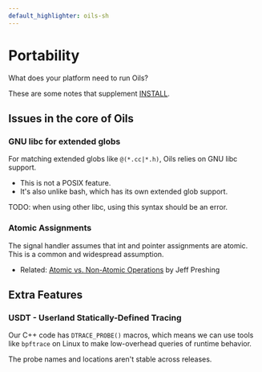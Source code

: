 ```yaml
---
default_highlighter: oils-sh
---
```


Portability
===========

What does your platform need to run Oils?

These are some notes that supplement [INSTALL](INSTALL.html).

<div id="toc">
</div>

## Issues in the core of Oils

### GNU libc for extended globs

For matching extended globs like `@(*.cc|*.h)`, Oils relies on GNU libc
support.

- This is not a POSIX feature.
- It's also unlike bash, which has its own extended glob support.

TODO: when using other libc, using this syntax should be an error.

### Atomic Assignments

The signal handler assumes that int and pointer assignments are atomic.  This
is a common and widespread assumption.

- Related: [Atomic vs. Non-Atomic
  Operations](https://preshing.com/20130618/atomic-vs-non-atomic-operations/)
  by Jeff Preshing

<!--
As of 2024, the GC object layout doesn't depend on endian-ness.

Tagged pointers may change this.  A value may be either a pointer, which
implies its least significant bits are zero, or an immediate value.

We will have some #ifdef for it.
-->

## Extra Features

### USDT - Userland Statically-Defined Tracing

Our C++ code has `DTRACE_PROBE()` macros, which means we can use tools like
`bpftrace` on Linux to make low-overhead queries of runtime behavior.

The probe names and locations aren't stable across releases.

